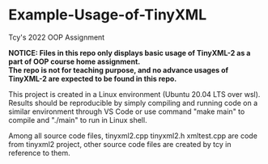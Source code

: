 # Example-Usage-of-TinyXML

Tcy's 2022 OOP Assignment

<b>NOTICE: Files in this repo only displays basic usage of TinyXML-2 as a part of OOP course home assignment.</b> \
<b>The repo is not for teaching purpose, and no advance usages of TinyXML-2 are expected to be found in this repo.</b>

This project is created in a Linux environment (Ubuntu 20.04 LTS over wsl). Results should be reproducible by simply compiling and running code on a similar environment through VS Code or use command "make main" to compile and "./main" to run in Linux shell.

Among all source code files, tinyxml2.cpp tinyxml2.h xmltest.cpp are code from tinyxml2 project, other source code files are created by tcy in reference to them.
